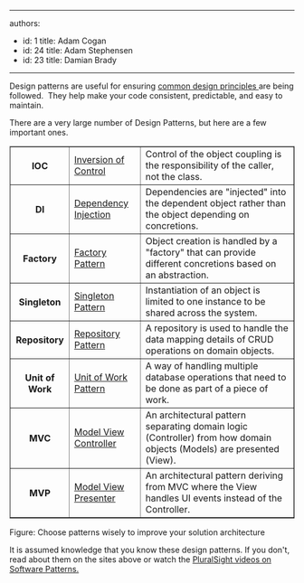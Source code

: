 

---
authors:
  - id: 1
    title: Adam Cogan
  - id: 24
    title: Adam Stephensen
  - id: 23
    title: Damian Brady
---




<span class='intro'> <p>Design patterns are useful for ensuring <a href="/Pages/DoYouKnowCommonDesignPrinciples.aspx">common design principles </a>are being followed.&#160; They help make your code consistent, predictable,&#160;and easy to maintain.</p> </span>

<p>​There are a very large number of Design Patterns, but here are a few important ones.</p>
<table width="100%" cellpadding="4" border="1" class="ssw-rteTable-default" style="border-collapse&#58;collapse;"><tbody><tr class="ssw-rteTableEvenRow-default">
<th class="ssw-rteTableFirstCol-default">​IOC</th>
<td class="ssw-rteTableOddCol-default"><a href="http&#58;//en.wikipedia.org/wiki/Inversion_of_control">​Inversion of Control</a></td>
<td class="ssw-rteTableEvenCol-default">Control of the object coupling is the responsibility of the caller, not the class.</td></tr>
<tr class="ssw-rteTableOddRow-default"><th class="ssw-rteTableFirstCol-default">​DI</th>
<td class="ssw-rteTableOddCol-default">​<a href="http&#58;//en.wikipedia.org/wiki/Dependency_injection">Dependency Injection</a></td>
<td class="ssw-rteTableEvenCol-default">Dependencies are &quot;injected&quot; into the dependent object rather than the object depending on concretions.</td></tr>
<tr class="ssw-rteTableEvenRow-default"><th class="ssw-rteTableFirstCol-default">​Factory</th>
<td class="ssw-rteTableOddCol-default"><a href="http&#58;//en.wikipedia.org/wiki/Factory_pattern">​Factory Pattern</a></td>
<td class="ssw-rteTableEvenCol-default">​Object creation is handled by a &quot;factory&quot; that can provide different concretions based on an abstraction.</td></tr>
<tr class="ssw-rteTableOddRow-default"><th class="ssw-rteTableFirstCol-default">​Singleton</th>
<td class="ssw-rteTableOddCol-default"><a href="http&#58;//en.wikipedia.org/wiki/Singleton_pattern">​Singleton Pattern</a></td>
<td class="ssw-rteTableEvenCol-default">​Instantiation of an object is limited to one instance to be shared across the system.</td></tr>
<tr class="ssw-rteTableEvenRow-default"><th class="ssw-rteTableFirstCol-default">​Repository</th>
<td class="ssw-rteTableOddCol-default"><a href="http&#58;//msdn.microsoft.com/en-us/library/ff649690.aspx">​Repository Pattern</a></td>
<td class="ssw-rteTableEvenCol-default">​A repository is used to handle the data mapping details of CRUD operations on domain objects.</td></tr>
<tr class="ssw-rteTableOddRow-default"><th class="ssw-rteTableFirstCol-default">​Unit of Work</th>
<td class="ssw-rteTableOddCol-default"><a href="http&#58;//msdn.microsoft.com/en-us/magazine/dd882510.aspx">​Unit of Work Pattern</a></td>
<td class="ssw-rteTableEvenCol-default">​A way of handling multiple database operations that need to be done as part of a piece of work.</td></tr>
<tr class="ssw-rteTableEvenRow-default"><th class="ssw-rteTableFirstCol-default">​MVC</th>
<td class="ssw-rteTableOddCol-default"><a href="http&#58;//en.wikipedia.org/wiki/Model%e2%80%93view%e2%80%93controller">​Model View Controller</a></td>
<td class="ssw-rteTableEvenCol-default">​An architectural pattern separating domain logic (Controller) from&#160;how domain objects (Models) are presented (View).</td></tr>
<tr class="ssw-rteTableOddRow-default"><th class="ssw-rteTableFirstCol-default">​MVP</th>
<td class="ssw-rteTableOddCol-default"><a href="http&#58;//en.wikipedia.org/wiki/Model_View_Presenter">​Model View Presenter</a></td>
<td class="ssw-rteTableEvenCol-default">​An architectural pattern deriving from MVC where the View handles UI events instead of the Controller.</td></tr></tbody></table>
<span class="ssw-rteStyle-FigureNormal">Figure&#58; Choose patterns wisely to improve your solution architecture</span>
<p>It is assumed knowledge that you know these design patterns. If you don't, read about them on the sites above or watch the <a href="http&#58;//www.pluralsight-training.net/microsoft/courses/TableOfContents?courseName=patterns-library">PluralSight videos on Software Patterns.</a></p>


